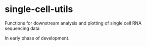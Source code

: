 # single-cell-utils
Functions for downstream analysis and plotting of single cell RNA sequencing data

In early phase of development.
